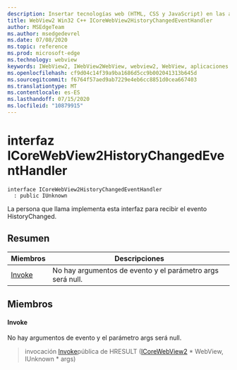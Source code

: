 ```yaml
---
description: Insertar tecnologías web (HTML, CSS y JavaScript) en las aplicaciones nativas con el control Microsoft Edge WebView2
title: WebView2 Win32 C++ ICoreWebView2HistoryChangedEventHandler
author: MSEdgeTeam
ms.author: msedgedevrel
ms.date: 07/08/2020
ms.topic: reference
ms.prod: microsoft-edge
ms.technology: webview
keywords: IWebView2, IWebView2WebView, webview2, WebView, aplicaciones Win32, Win32, Edge, ICoreWebView2, ICoreWebView2Controller, control de explorador, HTML Edge, ICoreWebView2HistoryChangedEventHandler
ms.openlocfilehash: cf9d04c14f39a9ba1686d5cc9b002041313b645d
ms.sourcegitcommit: f6764f57aed9ab7229e4eb6cc8851d0cea667403
ms.translationtype: MT
ms.contentlocale: es-ES
ms.lasthandoff: 07/15/2020
ms.locfileid: "10879915"
---
```

# interfaz ICoreWebView2HistoryChangedEventHandler 

```
interface ICoreWebView2HistoryChangedEventHandler
  : public IUnknown
```

La persona que llama implementa esta interfaz para recibir el evento HistoryChanged.

## Resumen

 Miembros                        | Descripciones
--------------------------------|---------------------------------------------
[Invoke](#invoke) | No hay argumentos de evento y el parámetro args será null.

## Miembros

#### Invoke 

No hay argumentos de evento y el parámetro args será null.

> invocación [Invoke](#invoke)pública de HRESULT ([ICoreWebView2](icorewebview2.md) * WebView, IUnknown * args)

